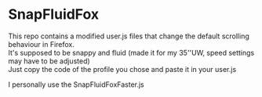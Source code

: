 # SnapFluidFox

This repo contains a modified user.js files that change the default scrolling behaviour in Firefox.<br>
It's supposed to be snappy and fluid (made it for my 35''UW, speed settings may have to be adjusted)<br>
Just copy the code of the profile you chose and paste it in your user.js

I personally use the SnapFluidFoxFaster.js
